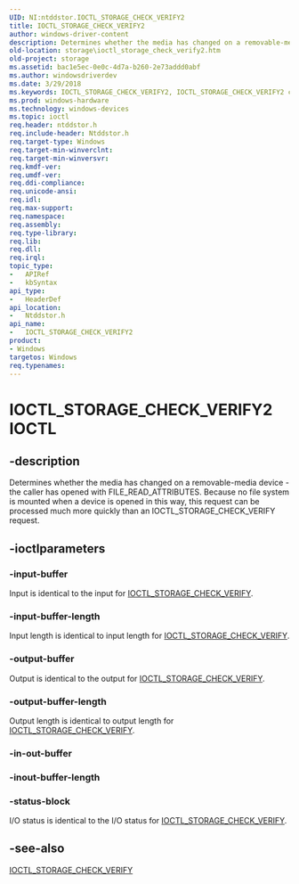 ```yaml
---
UID: NI:ntddstor.IOCTL_STORAGE_CHECK_VERIFY2
title: IOCTL_STORAGE_CHECK_VERIFY2
author: windows-driver-content
description: Determines whether the media has changed on a removable-media device - the caller has opened with FILE_READ_ATTRIBUTES.
old-location: storage\ioctl_storage_check_verify2.htm
old-project: storage
ms.assetid: bac1e5ec-0e0c-4d7a-b260-2e73addd0abf
ms.author: windowsdriverdev
ms.date: 3/29/2018
ms.keywords: IOCTL_STORAGE_CHECK_VERIFY2, IOCTL_STORAGE_CHECK_VERIFY2 control, IOCTL_STORAGE_CHECK_VERIFY2 control code [Storage Devices], k307_81e9c9dd-6905-4d07-9da0-f54997bc8640.xml, ntddstor/IOCTL_STORAGE_CHECK_VERIFY2, storage.ioctl_storage_check_verify2
ms.prod: windows-hardware
ms.technology: windows-devices
ms.topic: ioctl
req.header: ntddstor.h
req.include-header: Ntddstor.h
req.target-type: Windows
req.target-min-winverclnt: 
req.target-min-winversvr: 
req.kmdf-ver: 
req.umdf-ver: 
req.ddi-compliance: 
req.unicode-ansi: 
req.idl: 
req.max-support: 
req.namespace: 
req.assembly: 
req.type-library: 
req.lib: 
req.dll: 
req.irql: 
topic_type:
-	APIRef
-	kbSyntax
api_type:
-	HeaderDef
api_location:
-	Ntddstor.h
api_name:
-	IOCTL_STORAGE_CHECK_VERIFY2
product:
- Windows
targetos: Windows
req.typenames: 
---
```


# IOCTL_STORAGE_CHECK_VERIFY2 IOCTL


## -description



Determines whether the media has changed on a removable-media device - the caller has opened with FILE_READ_ATTRIBUTES. Because no file system is mounted when a device is opened in this way, this request can be processed much more quickly than an IOCTL_STORAGE_CHECK_VERIFY request.




## -ioctlparameters




### -input-buffer

Input is identical to the input for <a href="https://msdn.microsoft.com/library/windows/hardware/ff560535">IOCTL_STORAGE_CHECK_VERIFY</a>. 


### -input-buffer-length

Input length is identical to input length for <a href="https://msdn.microsoft.com/library/windows/hardware/ff560535">IOCTL_STORAGE_CHECK_VERIFY</a>. 


### -output-buffer

Output is identical to the output for <a href="https://msdn.microsoft.com/library/windows/hardware/ff560535">IOCTL_STORAGE_CHECK_VERIFY</a>. 


### -output-buffer-length

Output length is identical to output length for <a href="https://msdn.microsoft.com/library/windows/hardware/ff560535">IOCTL_STORAGE_CHECK_VERIFY</a>. 


### -in-out-buffer








### -inout-buffer-length








### -status-block

I/O status is identical to the I/O status for <a href="https://msdn.microsoft.com/library/windows/hardware/ff560535">IOCTL_STORAGE_CHECK_VERIFY</a>. 


## -see-also




<a href="https://msdn.microsoft.com/library/windows/hardware/ff560535">IOCTL_STORAGE_CHECK_VERIFY</a>
 

 

